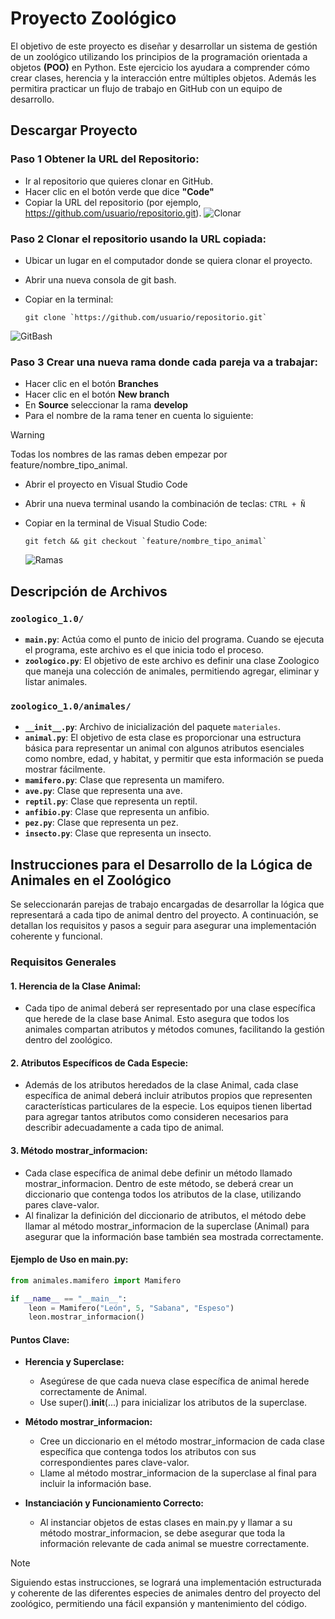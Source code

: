 
# Proyecto Zoológico

El objetivo de este proyecto es diseñar y desarrollar un sistema de gestión de un zoológico utilizando los principios de la programación orientada a objetos **(POO)** en Python. Este ejercicio los ayudara a comprender cómo crear clases, herencia y la interacción entre múltiples objetos. Además les permitira practicar un flujo de trabajo en GitHub con un equipo de desarrollo.

## Descargar Proyecto
### Paso 1 Obtener la URL del Repositorio:
- Ir al repositorio que quieres clonar en GitHub.
- Hacer clic en el botón verde que dice **"Code"**
- Copiar la URL del repositorio (por ejemplo, https://github.com/usuario/repositorio.git).
![Clonar](https://github.com/Miguel-Luis/zoologico_1.0/assets/34074599/797d3d4c-e01c-427b-bd43-29c4db9f7b47)

### Paso 2 Clonar el repositorio usando la URL copiada:
- Ubicar un lugar en el computador donde se quiera clonar el proyecto.
- Abrir una nueva consola de git bash.
- Copiar en la terminal:

  ```
  git clone `https://github.com/usuario/repositorio.git`
  ```
  
![GitBash](https://github.com/Miguel-Luis/zoologico_1.0/assets/34074599/cc21e12f-76fb-4737-8df6-3db253c89627)

### Paso 3 Crear una nueva rama donde cada pareja va a trabajar:
- Hacer clic en el botón **Branches**
- Hacer clic en el botón **New branch**
- En **Source** seleccionar la rama **develop**
- Para el nombre de la rama tener en cuenta lo siguiente:
> [!WARNING]
> Todas los nombres de las ramas deben empezar por feature/nombre_tipo_animal.
- Abrir el proyecto en Visual Studio Code
- Abrir una nueva terminal usando la combinación de teclas:
  `CTRL + Ñ`
- Copiar en la terminal de Visual Studio Code:
  
  ```
  git fetch && git checkout `feature/nombre_tipo_animal`
  ```

  ![Ramas](https://github.com/Miguel-Luis/zoologico_1.0/assets/34074599/316d5227-cf75-4df8-a873-b80188fd2bac)

## Descripción de Archivos

### `zoologico_1.0/`

- **`main.py`**: Actúa como el punto de inicio del programa. Cuando se ejecuta el programa, este archivo es el que inicia todo el proceso.
- **`zoologico.py`**: El objetivo de este archivo es definir una clase Zoologico que maneja una colección de animales, permitiendo agregar, eliminar y listar animales.


### `zoologico_1.0/animales/`

- **`__init__.py`**: Archivo de inicialización del paquete `materiales`.
- **`animal.py`**: El objetivo de esta clase es proporcionar una estructura básica para representar un animal con algunos atributos esenciales como nombre, edad, y habitat, y permitir que esta información se pueda mostrar fácilmente.
- **`mamifero.py`**: Clase que representa un mamifero.
- **`ave.py`**: Clase que representa una ave.
- **`reptil.py`**: Clase que representa un reptil.
- **`anfibio.py`**: Clase que representa un anfibio.
- **`pez.py`**: Clase que representa un pez.
- **`insecto.py`**: Clase que representa un insecto.


## Instrucciones para el Desarrollo de la Lógica de Animales en el Zoológico
Se seleccionarán parejas de trabajo encargadas de desarrollar la lógica que representará a cada tipo de animal dentro del proyecto. A continuación, se detallan los requisitos y pasos a seguir para asegurar una implementación coherente y funcional.

### Requisitos Generales
#### 1. Herencia de la Clase Animal:
- Cada tipo de animal deberá ser representado por una clase específica que herede de la clase base Animal. Esto asegura que todos los animales compartan atributos y métodos comunes, facilitando la gestión dentro del zoológico.

#### 2. Atributos Específicos de Cada Especie:
- Además de los atributos heredados de la clase Animal, cada clase específica de animal deberá incluir atributos propios que representen características particulares de la especie. Los equipos tienen libertad para agregar tantos atributos como consideren necesarios para describir adecuadamente a cada tipo de animal.

#### 3. Método mostrar_informacion:
- Cada clase específica de animal debe definir un método llamado mostrar_informacion. Dentro de este método, se deberá crear un diccionario que contenga todos los atributos de la clase, utilizando pares clave-valor.
- Al finalizar la definición del diccionario de atributos, el método debe llamar al método mostrar_informacion de la superclase (Animal) para asegurar que la información base también sea mostrada correctamente.

#### Ejemplo de Uso en main.py:
```python
from animales.mamifero import Mamifero

if __name__ == "__main__":
    leon = Mamifero("León", 5, "Sabana", "Espeso")
    leon.mostrar_informacion()
```
#### Puntos Clave:
- **Herencia y Superclase:**
    - Asegúrese de que cada nueva clase específica de animal herede correctamente de Animal.
    - Use super().__init__(...) para inicializar los atributos de la superclase.

- **Método mostrar_informacion:**
    - Cree un diccionario en el método mostrar_informacion de cada clase específica que contenga todos los atributos con sus correspondientes pares clave-valor.
    - Llame al método mostrar_informacion de la superclase al final para incluir la información base.

- **Instanciación y Funcionamiento Correcto:**
    - Al instanciar objetos de estas clases en main.py y llamar a su método mostrar_informacion, se debe asegurar que toda la información relevante de cada animal se muestre correctamente.

> [!NOTE]
> Siguiendo estas instrucciones, se logrará una implementación estructurada y coherente de las diferentes especies de animales dentro del proyecto del zoológico, permitiendo una fácil expansión y mantenimiento del código.
